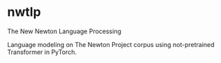 # nwtlp
The New Newton Language Processing


Language modeling on The Newton Project corpus using not-pretrained Transformer in PyTorch.
